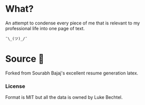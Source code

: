 # What?
An attempt to condense every piece of me that is relevant to my professional life into one page of text.

```
¯\_(ツ)_/¯
```


# Source 🙏
Forked from Sourabh Bajaj's excellent resume generation latex.

### License
Format is MIT but all the data is owned by Luke Bechtel.
